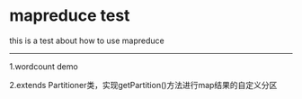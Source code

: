 # mapreduce test

this is a test about how to use mapreduce

---------------------------------------

1.wordcount demo

2.extends Partitioner类，实现getPartition()方法进行map结果的自定义分区